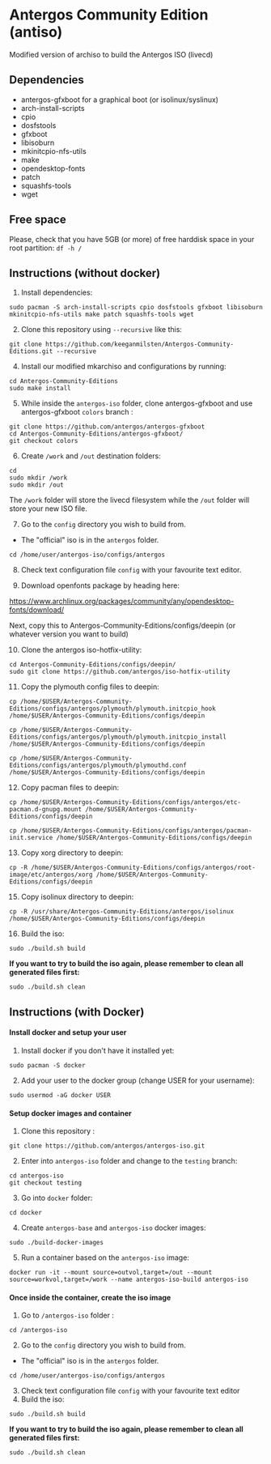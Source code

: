 # Antergos Community Edition (antiso)
Modified version of archiso to build the Antergos ISO (livecd)

## Dependencies
- antergos-gfxboot for a graphical boot (or isolinux/syslinux)
- arch-install-scripts
- cpio
- dosfstools
- gfxboot
- libisoburn
- mkinitcpio-nfs-utils
- make
- opendesktop-fonts
- patch
- squashfs-tools
- wget

## Free space

Please, check that you have 5GB (or more) of free harddisk space in your root partition:
`df -h /`

## Instructions (without docker) 

1. Install dependencies:
```
sudo pacman -S arch-install-scripts cpio dosfstools gfxboot libisoburn mkinitcpio-nfs-utils make patch squashfs-tools wget
```
2. Clone this repository using `--recursive` like this:
```
git clone https://github.com/keeganmilsten/Antergos-Community-Editions.git --recursive
```

4. Install our modified mkarchiso and configurations by running:
```
cd Antergos-Community-Editions
sudo make install
```

5. While inside the `antergos-iso` folder, clone antergos-gfxboot and use antergos-gfxboot `colors` branch :
```
git clone https://github.com/antergos/antergos-gfxboot
cd Antergos-Community-Editions/antergos-gfxboot/
git checkout colors
```

6. Create `/work` and `/out` destination folders:
```
cd
sudo mkdir /work
sudo mkdir /out
```

The `/work` folder will store the livecd filesystem while the `/out` folder will store your new ISO file.

7. Go to the `config` directory you wish to build from.
- The "official" iso is in the `antergos` folder.
```
cd /home/user/antergos-iso/configs/antergos
```

8. Check text configuration file `config` with your favourite text editor.

9. Download openfonts package by heading here:

https://www.archlinux.org/packages/community/any/opendesktop-fonts/download/ 

Next, copy this to Antergos-Community-Editions/configs/deepin (or whatever version you want to build)

10. Clone the antergos iso-hotfix-utility:
```
cd Antergos-Community-Editions/configs/deepin/
sudo git clone https://github.com/antergos/iso-hotfix-utility
```

11. Copy the plymouth config files to deepin:
```
cp /home/$USER/Antergos-Community-Editions/configs/antergos/plymouth/plymouth.initcpio_hook /home/$USER/Antergos-Community-Editions/configs/deepin

cp /home/$USER/Antergos-Community-Editions/configs/antergos/plymouth/plymouth.initcpio_install /home/$USER/Antergos-Community-Editions/configs/deepin

cp /home/$USER/Antergos-Community-Editions/configs/antergos/plymouth/plymouthd.conf /home/$USER/Antergos-Community-Editions/configs/deepin
```

12. Copy pacman files to deepin:
```
cp /home/$USER/Antergos-Community-Editions/configs/antergos/etc-pacman.d-gnupg.mount /home/$USER/Antergos-Community-Editions/configs/deepin

cp /home/$USER/Antergos-Community-Editions/configs/antergos/pacman-init.service /home/$USER/Antergos-Community-Editions/configs/deepin
```

13. Copy xorg directory to deepin:
```
cp -R /home/$USER/Antergos-Community-Editions/configs/antergos/root-image/etc/antergos/xorg /home/$USER/Antergos-Community-Editions/configs/deepin
```

15. Copy isolinux directory to deepin:
```
cp -R /usr/share/Antergos-Community-Editions/antergos/isolinux /home/$USER/Antergos-Community-Editions/configs/deepin
```

16. Build the iso:
```
sudo ./build.sh build
```

 **If you want to try to build the iso again, please remember to clean all generated files first:** 
 ```
 sudo ./build.sh clean
 ```

## Instructions (with Docker)

#### Install docker and setup your user
1. Install docker if you don't have it installed yet: 
```
sudo pacman -S docker
```
2. Add your user to the docker group (change USER for your username):
```
sudo usermod -aG docker USER
```

#### Setup docker images and container
1. Clone this repository :
```
git clone https://github.com/antergos/antergos-iso.git
```
2. Enter into `antergos-iso` folder and change to the `testing` branch:
```
cd antergos-iso
git checkout testing
```
3. Go into `docker` folder:
```
cd docker
```
4. Create `antergos-base` and `antergos-iso` docker images: 
```
sudo ./build-docker-images
```
5. Run a container based on the `antergos-iso` image:
```
docker run -it --mount source=outvol,target=/out --mount source=workvol,target=/work --name antergos-iso-build antergos-iso
```

#### Once inside the container, create the iso image
1. Go to `/antergos-iso` folder :
```
cd /antergos-iso
```
2. Go to the `config` directory you wish to build from.
- The "official" iso is in the `antergos` folder.
```
cd /home/user/antergos-iso/configs/antergos
```
3. Check text configuration file `config` with your favourite text editor
4. Build the iso: 
```
sudo ./build.sh build
```

**If you want to try to build the iso again, please remember to clean all generated files first:** 
 ```
 sudo ./build.sh clean
 ```
